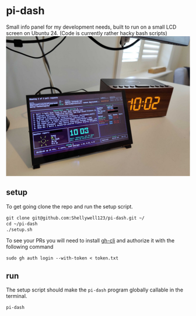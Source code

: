 # pi-dash
Small info panel for my development needs, built to run on a small LCD screen on Ubuntu 24.
(Code is currently rather hacky bash scripts) 
![image](https://github.com/Shellywell123/pi-dash/blob/main/docs/photo.png)

## setup
To get going clone the repo and run the setup script.
```
git clone git@github.com:Shellywell123/pi-dash.git ~/
cd ~/pi-dash
./setup.sh
```
To see your PRs you will need to install [gh-cli](https://cli.github.com/) and authorize it with the following command 
```
sudo gh auth login --with-token < token.txt
```

## run 
The setup script should make the `pi-dash` program globally callable in the terminal.
```
pi-dash
```
